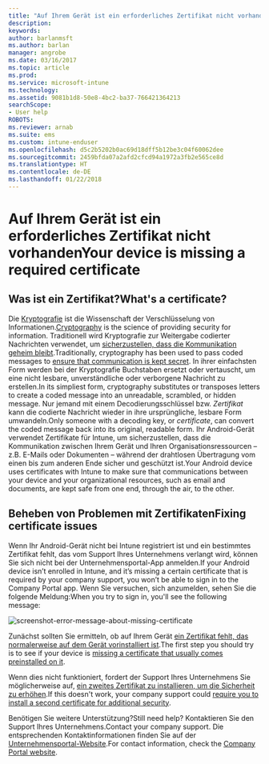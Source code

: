 ```yaml
---
title: "Auf Ihrem Gerät ist ein erforderliches Zertifikat nicht vorhanden | Microsoft-Dokumentation"
description: 
keywords: 
author: barlanmsft
ms.author: barlan
manager: angrobe
ms.date: 03/16/2017
ms.topic: article
ms.prod: 
ms.service: microsoft-intune
ms.technology: 
ms.assetid: 9081b1d8-50e8-4bc2-ba37-766421364213
searchScope:
- User help
ROBOTS: 
ms.reviewer: arnab
ms.suite: ems
ms.custom: intune-enduser
ms.openlocfilehash: d5c2b5202b0ac69d18dff5b12be3c04f60062dee
ms.sourcegitcommit: 2459bfda07a2afd2cfcd94a1972a3fb2e565ce8d
ms.translationtype: HT
ms.contentlocale: de-DE
ms.lasthandoff: 01/22/2018
---
```

# <a name="your-device-is-missing-a-required-certificate"></a><span data-ttu-id="0438e-102">Auf Ihrem Gerät ist ein erforderliches Zertifikat nicht vorhanden</span><span class="sxs-lookup"><span data-stu-id="0438e-102">Your device is missing a required certificate</span></span>

## <a name="whats-a-certificate"></a><span data-ttu-id="0438e-103">Was ist ein Zertifikat?</span><span class="sxs-lookup"><span data-stu-id="0438e-103">What's a certificate?</span></span>

<span data-ttu-id="0438e-104">Die [Kryptografie](https://technet.microsoft.com/library/cc962030.aspx) ist die Wissenschaft der Verschlüsselung von Informationen.</span><span class="sxs-lookup"><span data-stu-id="0438e-104">[Cryptography](https://technet.microsoft.com/library/cc962030.aspx) is the science of providing security for information.</span></span> <span data-ttu-id="0438e-105">Traditionell wird Kryptografie zur Weitergabe codierter Nachrichten verwendet, um [sicherzustellen, dass die Kommunikation geheim bleibt](https://technet.microsoft.com/library/cc962019.aspx).</span><span class="sxs-lookup"><span data-stu-id="0438e-105">Traditionally, cryptography has been used to pass coded messages to [ensure that communication is kept secret](https://technet.microsoft.com/library/cc962019.aspx).</span></span> <span data-ttu-id="0438e-106">In ihrer einfachsten Form werden bei der Kryptografie Buchstaben ersetzt oder vertauscht, um eine nicht lesbare, unverständliche oder verborgene Nachricht zu erstellen.</span><span class="sxs-lookup"><span data-stu-id="0438e-106">In its simpliest form, cryptography substitutes or transposes letters to create a coded message into an unreadable, scrambled, or hidden message.</span></span> <span data-ttu-id="0438e-107">Nur jemand mit einem Decodierungsschlüssel bzw. _Zertifikat_ kann die codierte Nachricht wieder in ihre ursprüngliche, lesbare Form umwandeln.</span><span class="sxs-lookup"><span data-stu-id="0438e-107">Only someone with a decoding key, or _certificate_, can convert the coded message back into its original, readable form.</span></span> <span data-ttu-id="0438e-108">Ihr Android-Gerät verwendet Zertifikate für Intune, um sicherzustellen, dass die Kommunikation zwischen Ihrem Gerät und Ihren Organisationsressourcen – z.B. E-Mails oder Dokumenten – während der drahtlosen Übertragung vom einen bis zum anderen Ende sicher und geschützt ist.</span><span class="sxs-lookup"><span data-stu-id="0438e-108">Your Android device uses certificates with Intune to make sure that communications between your device and your organizational resources, such as email and documents, are kept safe from one end, through the air, to the other.</span></span>

## <a name="fixing-certificate-issues"></a><span data-ttu-id="0438e-109">Beheben von Problemen mit Zertifikaten</span><span class="sxs-lookup"><span data-stu-id="0438e-109">Fixing certificate issues</span></span>

<span data-ttu-id="0438e-110">Wenn Ihr Android-Gerät nicht bei Intune registriert ist und ein bestimmtes Zertifikat fehlt, das vom Support Ihres Unternehmens verlangt wird, können Sie sich nicht bei der Unternehmensportal-App anmelden.</span><span class="sxs-lookup"><span data-stu-id="0438e-110">If your Android device isn’t enrolled in Intune, and it’s missing a certain certificate that is required by your company support, you won’t be able to sign in to the Company Portal app.</span></span> <span data-ttu-id="0438e-111">Wenn Sie versuchen, sich anzumelden, sehen Sie die folgende Meldung:</span><span class="sxs-lookup"><span data-stu-id="0438e-111">When you try to sign in, you'll see the following message:</span></span>

![screenshot-error-message-about-missing-certificate](./media/andr-cert_install-1-cert_missing.png)

<span data-ttu-id="0438e-113">Zunächst sollten Sie ermitteln, ob auf Ihrem Gerät [ein Zertifikat fehlt, das normalerweise auf dem Gerät vorinstalliert ist](your-device-is-missing-a-preinstalled-certificate-android.md).</span><span class="sxs-lookup"><span data-stu-id="0438e-113">The first step you should try is to see if your device is [missing a certificate that usually comes preinstalled on it](your-device-is-missing-a-preinstalled-certificate-android.md).</span></span>

<span data-ttu-id="0438e-114">Wenn dies nicht funktioniert, fordert der Support Ihres Unternehmens Sie möglicherweise auf, [ein zweites Zertifikat zu installieren, um die Sicherheit zu erhöhen](your-device-is-missing-an-IT-required-certificate-android.md).</span><span class="sxs-lookup"><span data-stu-id="0438e-114">If this doesn't work, your company support could [require you to install a second certificate for additional security](your-device-is-missing-an-IT-required-certificate-android.md).</span></span>

<span data-ttu-id="0438e-115">Benötigen Sie weitere Unterstützung?</span><span class="sxs-lookup"><span data-stu-id="0438e-115">Still need help?</span></span> <span data-ttu-id="0438e-116">Kontaktieren Sie den Support Ihres Unternehmens.</span><span class="sxs-lookup"><span data-stu-id="0438e-116">Contact your company support.</span></span> <span data-ttu-id="0438e-117">Die entsprechenden Kontaktinformationen finden Sie auf der [Unternehmensportal-Website](https://portal.manage.microsoft.com#HelpDeskDialog).</span><span class="sxs-lookup"><span data-stu-id="0438e-117">For contact information, check the [Company Portal website](https://portal.manage.microsoft.com#HelpDeskDialog).</span></span>
